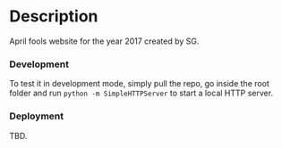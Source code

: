 # Description
April fools website for the year 2017 created by SG.

### Development
To test it in development mode, simply pull the repo, go inside the root folder and run `python -m SimpleHTTPServer` to start a local HTTP server.

### Deployment

TBD.

